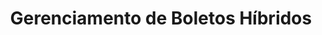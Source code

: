 ---
title: Gerenciamento de Boletos Híbridos
excerpt: ''
deprecated: false
hidden: false
metadata:
  title: ''
  description: ''
  robots: index
next:
  description: ''
---